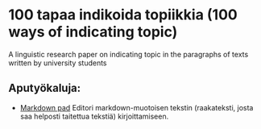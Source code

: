 # 100 tapaa indikoida topiikkia (100 ways of indicating topic)
A linguistic research paper on indicating topic in the paragraphs of texts written by university students

## Aputyökaluja:

- [Markdown pad](http://www.markdownpad.com/download.html) Editori markdown-muotoisen tekstin (raakateksti, josta saa helposti taitettua tekstiä) kirjoittamiseen.

